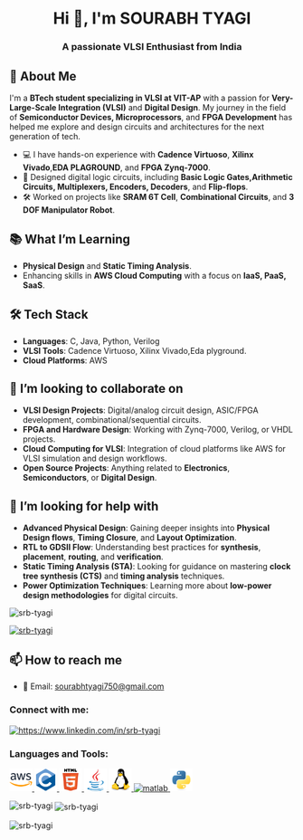 <h1 align="center">Hi 👋, I'm SOURABH TYAGI</h1>
<h3 align="center">A passionate VLSI Enthusiast from India</h3>

## 🚀 About Me
I'm a **BTech student specializing in VLSI at VIT-AP** with a passion for **Very-Large-Scale Integration (VLSI)** and **Digital Design**. My journey in the field of **Semiconductor Devices, Microprocessors**, and **FPGA Development** has helped me explore and design circuits and architectures for the next generation of tech.

- 💻 I have hands-on experience with **Cadence Virtuoso**, **Xilinx Vivado**,**EDA PLAGROUND**, and **FPGA Zynq-7000**.
- 🔧 Designed digital logic circuits, including **Basic Logic Gates,Arithmetic Circuits, Multiplexers, Encoders, Decoders**, and **Flip-flops**.
- 🛠️ Worked on projects like **SRAM 6T Cell**, **Combinational Circuits**, and **3 DOF Manipulator Robot**.

## 📚 What I’m Learning
- **Physical Design** and **Static Timing Analysis**.
- Enhancing skills in **AWS Cloud Computing** with a focus on **IaaS, PaaS, SaaS**.

## 🛠️ Tech Stack
- **Languages**: C, Java, Python, Verilog
- **VLSI Tools**: Cadence Virtuoso, Xilinx Vivado,Eda plyground.
- **Cloud Platforms**: AWS

## 👯 I’m looking to collaborate on
- **VLSI Design Projects**: Digital/analog circuit design, ASIC/FPGA development, combinational/sequential circuits.
- **FPGA and Hardware Design**: Working with Zynq-7000, Verilog, or VHDL projects.
- **Cloud Computing for VLSI**: Integration of cloud platforms like AWS for VLSI simulation and design workflows.
- **Open Source Projects**: Anything related to **Electronics**, **Semiconductors**, or **Digital Design**.

## 🤝 I’m looking for help with
- **Advanced Physical Design**: Gaining deeper insights into **Physical Design flows**, **Timing Closure**, and **Layout Optimization**.
- **RTL to GDSII Flow**: Understanding best practices for **synthesis**, **placement**, **routing**, and **verification**.
- **Static Timing Analysis (STA)**: Looking for guidance on mastering **clock tree synthesis (CTS)** and **timing analysis** techniques.
- **Power Optimization Techniques**: Learning more about **low-power design methodologies** for digital circuits.

<p align="left"> <img src="https://komarev.com/ghpvc/?username=srb-tyagi&label=Profile%20views&color=0e75b6&style=flat" alt="srb-tyagi" /> </p>

<p align="left"> <a href="https://github.com/ryo-ma/github-profile-trophy"><img src="https://github-profile-trophy.vercel.app/?username=srb-tyagi" alt="srb-tyagi" /></a> </p>

## 📫 How to reach me
- 📧 Email: sourabhtyagi750@gmail.com

<h3 align="left">Connect with me:</h3>
<p align="left">
<a href="https://www.linkedin.com/in/srb-tyagi" target="blank"><img align="center" src="https://raw.githubusercontent.com/rahuldkjain/github-profile-readme-generator/master/src/images/icons/Social/linked-in-alt.svg" alt="https://www.linkedin.com/in/srb-tyagi" height="30" width="40" /></a>
</p>

<h3 align="left">Languages and Tools:</h3>
<p align="left"> <a href="https://aws.amazon.com" target="_blank" rel="noreferrer"> <img src="https://raw.githubusercontent.com/devicons/devicon/master/icons/amazonwebservices/amazonwebservices-original-wordmark.svg" alt="aws" width="40" height="40"/> </a> <a href="https://www.cprogramming.com/" target="_blank" rel="noreferrer"> <img src="https://raw.githubusercontent.com/devicons/devicon/master/icons/c/c-original.svg" alt="c" width="40" height="40"/> </a> <a href="https://www.w3.org/html/" target="_blank" rel="noreferrer"> <img src="https://raw.githubusercontent.com/devicons/devicon/master/icons/html5/html5-original-wordmark.svg" alt="html5" width="40" height="40"/> </a> <a href="https://www.java.com" target="_blank" rel="noreferrer"> <img src="https://raw.githubusercontent.com/devicons/devicon/master/icons/java/java-original.svg" alt="java" width="40" height="40"/> </a> <a href="https://www.linux.org/" target="_blank" rel="noreferrer"> <img src="https://raw.githubusercontent.com/devicons/devicon/master/icons/linux/linux-original.svg" alt="linux" width="40" height="40"/> </a> <a href="https://www.mathworks.com/" target="_blank" rel="noreferrer"> <img src="https://upload.wikimedia.org/wikipedia/commons/2/21/Matlab_Logo.png" alt="matlab" width="40" height="40"/> </a> <a href="https://www.python.org" target="_blank" rel="noreferrer"> <img src="https://raw.githubusercontent.com/devicons/devicon/master/icons/python/python-original.svg" alt="python" width="40" height="40"/> </a> </p>

<p><img align="left" src="https://github-readme-stats.vercel.app/api/top-langs?username=srb-tyagi&show_icons=true&locale=en&layout=compact" alt="srb-tyagi" /></p>

<p>&nbsp;<img align="center" src="https://github-readme-stats.vercel.app/api?username=srb-tyagi&show_icons=true&locale=en" alt="srb-tyagi" /></p>

<p><img align="center" src="https://github-readme-streak-stats.herokuapp.com/?user=srb-tyagi&" alt="srb-tyagi" /></p>
